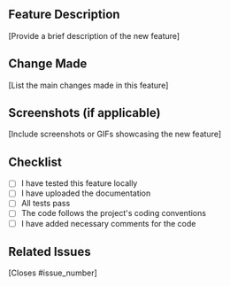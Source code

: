 ## Feature Description

[Provide a brief description of the new feature]

## Change Made

[List the main changes made in this feature]


## Screenshots (if applicable)

[Include screenshots or GIFs showcasing the new feature]

## Checklist

- [ ] I have tested this feature locally
- [ ] I have uploaded the documentation
- [ ] All tests pass
- [ ] The code follows the project's coding conventions
- [ ] I have added necessary comments for the code

## Related Issues

[Closes #issue_number]
